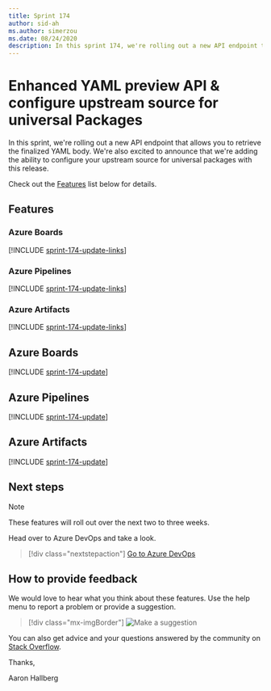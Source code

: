 ```yaml
---
title: Sprint 174
author: sid-ah
ms.author: simerzou
ms.date: 08/24/2020
description: In this sprint 174, we're rolling out a new API endpoint that allows you to retrieve the finalized YAML body. We're also excited to announce that we're adding the ability to configure your upstream source for universal packages with this release.
---
```


# Enhanced YAML preview API & configure upstream source for universal Packages

In this sprint, we're rolling out a new API endpoint that allows you to retrieve the finalized YAML body. We're also excited to announce that we're adding the ability to configure your upstream source for universal packages with this release.

Check out the [Features](#features) list below for details.

## Features

### Azure Boards

[!INCLUDE [sprint-174-update-links](includes/boards/sprint-174-update-links.md)]

### Azure Pipelines

[!INCLUDE [sprint-174-update-links](includes/pipelines/sprint-174-update-links.md)]

### Azure Artifacts

[!INCLUDE [sprint-174-update-links](includes/artifacts/sprint-174-update-links.md)]

## Azure Boards

[!INCLUDE [sprint-174-update](includes/boards/sprint-174-update.md)]

## Azure Pipelines

[!INCLUDE [sprint-174-update](includes/pipelines/sprint-174-update.md)]

## Azure Artifacts

[!INCLUDE [sprint-174-update](includes/artifacts/sprint-174-update.md)]

## Next steps

> [!NOTE]
> These features will roll out over the next two to three weeks.

Head over to Azure DevOps and take a look.

> [!div class="nextstepaction"]
> [Go to Azure DevOps](https://go.microsoft.com/fwlink/?LinkId=307137&campaign=o~msft~docs~product-vsts~release-notes)

## How to provide feedback

We would love to hear what you think about these features. Use the help menu to report a problem or provide a suggestion.

> [!div class="mx-imgBorder"]
> ![Make a suggestion](../media/make-a-suggestion.png)

You can also get advice and your questions answered by the community on [Stack Overflow](https://stackoverflow.com/questions/tagged/azure-devops).
  
Thanks,

Aaron Hallberg

